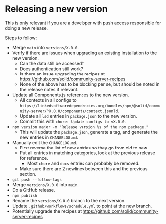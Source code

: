 # Releasing a new version

This is only relevant if you are a developer with push access responsible for doing a new release.

Steps to follow:
 * Merge `main` into `versions/X.0.0`.
 * Verify if there are issues when upgrading an existing installation to the new version.
   * Can the data still be accessed?
   * Does authentication still work?
   * Is there an issue upgrading the recipes at https://github.com/solid/community-server-recipes
   * None of the above has to be blocking per se, but should be noted in the release notes if relevant.
 * Update all Components.js references to the new version.
   * All contexts in all configs to 
     `https://linkedsoftwaredependencies.org/bundles/npm/@solid/community-server/^X.0.0/components/context.jsonld`.
   * Update all `lsd` entries in `package.json` to the new version.
   * Commit this with `chore: Update configs to vX.0.0`.
 * `npm version major -m "Release version %s of the npm package."`
   * This will update the `package.json`, generate a tag, and generate the new entries in `CHANGELOG.md`.
 * Manually edit the `CHANGELOG.md`.
   * First reverse the list of new entries so they go from old to new.
   * Put all entries in matching categories, look at the previous release for reference.
     * Most `chore` and `docs` entries can probably be removed.
   * Make sure there are 2 newlines between this and the previous section.
 * `git push --follow-tags`
 * Merge `versions/X.0.0` into `main`.
 * Do a GitHub release.
 * `npm publish`
 * Rename the `versions/X.0.0` branch to the next version.
 * Update `.github/workflows/schedule.yml` to point at the new branch.
 * Potentially upgrade the recipes at https://github.com/solid/community-server-recipes
